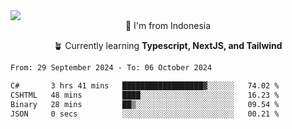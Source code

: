 
<img align = "center" src="https://readme-typing-svg.herokuapp.com?font=Fira+Code&size=25&pause=1000&color=00F713&center=true&vCenter=true&random=false&width=850&height=70&lines=Hi+There+%F0%9F%91%8B%2C+Im+Julian+Caesar;"/>
<br>

<div align = "center">
  📌 I'm from Indonesia
  
  🪴 Currently learning **Typescript, NextJS, and Tailwind**
</div>

<!--START_SECTION:waka-->

```txt
From: 29 September 2024 - To: 06 October 2024

C#       3 hrs 41 mins   ██████████████████▓░░░░░░   74.02 %
CSHTML   48 mins         ████░░░░░░░░░░░░░░░░░░░░░   16.23 %
Binary   28 mins         ██▒░░░░░░░░░░░░░░░░░░░░░░   09.54 %
JSON     0 secs          ░░░░░░░░░░░░░░░░░░░░░░░░░   00.21 %
```

<!--END_SECTION:waka-->
